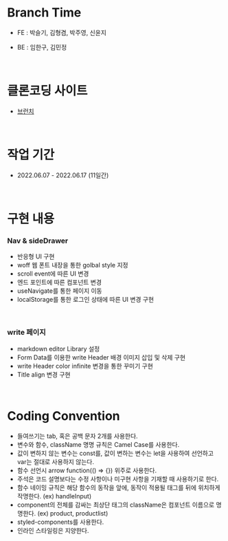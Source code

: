 # Branch Time

- FE : 박슬기, 김형겸, 박주영, 신윤지
- BE : 임한구, 김민정

  <br/>

# 클론코딩 사이트

- [브런치](https://brunch.co.kr/)

<br/>

# 작업 기간

- 2022.06.07 - 2022.06.17 (11일간)

<br/>


# 구현 내용

### Nav & sideDrawer
- 반응형 UI 구현
- woff 웹 폰트 내장을 통한 golbal style 지정
- scroll event에 따른 UI 변경
- 엔드 포인트에 따른 컴포넌트 변경
- useNavigate를 통한 페이지 이동
- localStorage를 통한 로그인 상태에 따른 UI 변경 구현
<br/>

### write 페이지
- markdown editor Library 설정
- Form Data를 이용한 write Header 배경 이미지 삽입 및 삭제 구현
- write Header color infinite 변경을 통한 꾸미기 구현
- Title align 변경 구현
<br/>

# Coding Convention

- 들여쓰기는 tab, 혹은 공백 문자 2개를 사용한다.
- 변수와 함수, className 명명 규칙은 Camel Case를 사용한다.
- 값이 변하지 않는 변수는 const를, 값이 변하는 변수는 let을 사용하여 선언하고 var는 절대로 사용하지 않는다.
- 함수 선언시 arrow function(() => {}) 위주로 사용한다.
- 주석은 코드 설명보다는 수정 사항이나 미구현 사항을 기재할 때 사용하기로 한다.
- 함수 네이밍 규칙은 해당 함수의 동작을 앞에, 동작이 적용될 태그를 뒤에 위치하게 작명한다. (ex) handleInput)
- component의 전체를 감싸는 최상단 태그의 className은 컴포넌트 이름으로 명명한다. (ex) product, productlist)
- styled-components를 사용한다.
- 인라인 스타일링은 지양한다.
